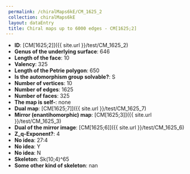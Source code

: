 ```yaml
--- 
 permalink: /chiralMaps6kE/CM_1625_2 
 collection: chiralMaps6kE
 layout: dataEntry
 title: Chiral maps up to 6000 edges - CM[1625;2]
---
```


- **ID**: [CM[1625;2]]({{ site.url }}/test/CM_1625_2)
- **Genus of the underlying surface**: 646
- **Length of the face**: 10
- **Valency**: 325
- **Length of the Petrie polygon**: 650
- **Is the automorphism group solvable?**: S
- **Number of vertices**: 10
- **Number of edges**: 1625
- **Number of faces**: 325
- **The map is self-**: none
- **Dual map**: [CM[1625;7]]({{ site.url }}/test/CM_1625_7)
- **Mirror (enantihomorphic) map**: [CM[1625;3]]({{ site.url }}/test/CM_1625_3)
- **Dual of the mirror image**: [CM[1625;6]]({{ site.url }}/test/CM_1625_6)
- **Z_q-Exponent?**: 4
- **No idea**:  27:4
- **No idea**: Y
- **No idea**: N
- **Skeleton**: Sk(10;4)^65
- **Some other kind of skeleton**: nan
